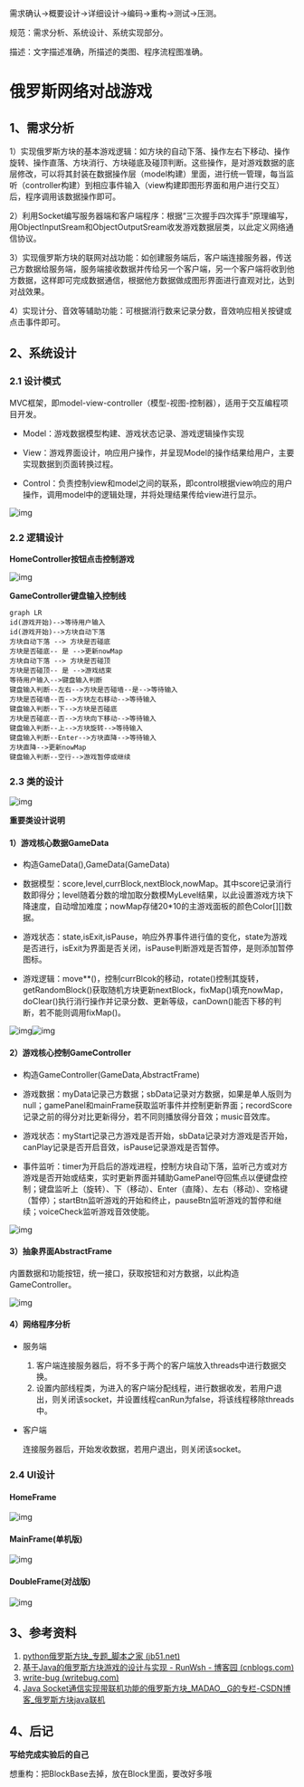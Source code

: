 需求确认->概要设计->详细设计->编码->重构->测试->压测。

规范：需求分析、系统设计、系统实现部分。

描述：文字描述准确，所描述的类图、程序流程图准确。

# 俄罗斯网络对战游戏

## 1、需求分析

1）实现俄罗斯方块的基本游戏逻辑：如方块的自动下落、操作左右下移动、操作旋转、操作直落、方块消行、方块碰底及碰顶判断。这些操作，是对游戏数据的底层修改，可以将其封装在数据操作层（model构建）里面，进行统一管理，每当监听（controller构建）到相应事件输入（view构建即图形界面和用户进行交互）后，程序调用该数据操作即可。

2）利用Socket编写服务器端和客户端程序：根据“三次握手四次挥手”原理编写，用ObjectInputSream和ObjectOutputSream收发游戏数据层类，以此定义网络通信协议。

3）实现俄罗斯方块的联网对战功能：如创建服务端后，客户端连接服务器，传送己方数据给服务端，服务端接收数据并传给另一个客户端，另一个客户端将收到他方数据，这样即可完成数据通信，根据他方数据做成图形界面进行直观对比，达到对战效果。

4）实现计分、音效等辅助功能：可根据消行数来记录分数，音效响应相关按键或点击事件即可。

## 2、系统设计

### 2.1 设计模式

MVC框架，即model-view-controller（模型-视图-控制器），适用于交互编程项目开发。

- Model：游戏数据模型构建、游戏状态记录、游戏逻辑操作实现

- View：游戏界面设计，响应用户操作，并呈现Model的操作结果给用户，主要实现数据到页面转换过程。 

- Control：负责控制view和model之间的联系，即control根据view响应的用户操作，调用model中的逻辑处理，并将处理结果传给view进行显示。

![img](README.assets/clip_image002.jpg)

### 2.2 逻辑设计

**HomeController按钮点击控制游戏**

![img](README.assets/HomeController1.png)

**GameController键盘输入控制线**

```mermaid
graph LR
id(游戏开始)-->等待用户输入
id(游戏开始)-->方块自动下落
方块自动下落 --> 方块是否碰底
方块是否碰底-- 是 -->更新nowMap
方块自动下落 --> 方块是否碰顶
方块是否碰顶-- 是 -->游戏结束
等待用户输入-->键盘输入判断
键盘输入判断--左右-->方块是否碰墙--是-->等待输入
方块是否碰墙--否-->方块左右移动-->等待输入
键盘输入判断--下-->方块是否碰底
方块是否碰底--否-->方块向下移动-->等待输入
键盘输入判断--上-->方块旋转-->等待输入
键盘输入判断--Enter-->方块直降-->等待输入
方块直降-->更新nowMap
键盘输入判断--空行-->游戏暂停或继续
```



### 2.3 类的设计

![img](README.assets/clip_image002-16392219357941.jpg)

**重要类设计说明**

#### 1）游戏核心数据GameData

- 构造GameData(),GameData(GameData)

- 数据模型：score,level,currBlock,nextBlock,nowMap。其中score记录消行数即得分；level随着分数的增加取分数模MyLevel结果，以此设置游戏方块下降速度，自动增加难度；nowMap存储20*10的主游戏面板的颜色Color[][]数据。

- 游戏状态：state,isExit,isPause，响应外界事件进行值的变化，state为游戏是否进行，isExit为界面是否关闭，isPause判断游戏是否暂停，是则添加暂停图标。

- 游戏逻辑：move**()，控制currBlcok的移动，rotate()控制其旋转，getRandomBlock()获取随机方块更新nextBlock，fixMap()填充nowMap，doClear()执行消行操作并记录分数、更新等级，canDown()能否下移的判断，若不能则调用fixMap()。

![img](README.assets/GameData1.png)![img](README.assets/GameData2.png)

#### 2）游戏核心控制GameController

- 构造GameController(GameData,AbstractFrame)

- 游戏数据：myData记录己方数据；sbData记录对方数据，如果是单人版则为null；gamePanel和mainFrame获取监听事件并控制更新界面；recordScore记录之前的得分对比更新得分，若不同则播放得分音效；music音效库。

- 游戏状态：myStart记录己方游戏是否开始，sbData记录对方游戏是否开始，canPlay记录是否开启音效，isPause记录游戏是否暂停。

- 事件监听：timer为开启后的游戏进程，控制方块自动下落，监听己方或对方游戏是否开始或结束，实时更新界面并辅助GamePanel夺回焦点以便键盘控制；键盘监听上（旋转）、下（移动）、Enter（直降）、左右（移动）、空格键（暂停）；startBtn监听游戏的开始和终止，pauseBtn监听游戏的暂停和继续；voiceCheck监听游戏音效使能。

![img](README.assets/GameController1.png)

#### 3）抽象界面AbstractFrame

内置数据和功能按钮，统一接口，获取按钮和对方数据，以此构造GameController。

![img](README.assets/AbstractFrame1.png)

#### 4）网络程序分析

- 服务端
  1. 客户端连接服务器后，将不多于两个的客户端放入threads中进行数据交换。
  2. 设置内部线程类，为进入的客户端分配线程，进行数据收发，若用户退出，则关闭该socket，并设置线程canRun为false，将该线程移除threads中。

- 客户端

  连接服务器后，开始发收数据，若用户退出，则关闭该socket。

### 2.4 UI设计

#### HomeFrame

![img](README.assets/UI-HomeFrame.png)

#### MainFrame(单机版)

![img](README.assets/UI-MainFrame(单机版).png)

#### DoubleFrame(对战版)

![img](README.assets/UI-DoubleFrame(对战版).png)



## 3、参考资料

1. [python俄罗斯方块_专题_脚本之家 (jb51.net)](https://www.jb51.net/Special/988.htm)
2. [基于Java的俄罗斯方块游戏的设计与实现 - RunWsh - 博客园 (cnblogs.com)](https://www.cnblogs.com/chenqiwei/p/runwsh_elsfk.html#_label2)
3. [write-bug (writebug.com)](https://www.writebug.com/git/codes?owner=YOUandME&repo=Trias_system)
4. [Java Socket通信实现带联机功能的俄罗斯方块_MADAO__G的专栏-CSDN博客_俄罗斯方块java联机](https://blog.csdn.net/a343902152/article/details/49914759)



## 4、后记

**写给完成实验后的自己**

想重构：把BlockBase去掉，放在Block里面，要改好多哦